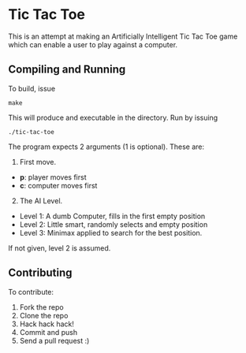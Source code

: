 Tic Tac Toe
===========

This is an attempt at making an Artificially Intelligent Tic Tac Toe game which can enable a user to play against a computer.

Compiling and Running
---------------------

To build, issue

`make`

This will produce and executable in the directory. Run by issuing

`./tic-tac-toe`

The program expects 2 arguments (1 is optional). These are:

1. First move.

  + **p**: player moves first
  + **c**: computer moves first

2. The AI Level.

  * Level 1: A dumb Computer, fills in the first empty position
  * Level 2: Little smart, randomly selects and empty position
  * Level 3: Minimax applied to search for the best position.

If not given, level 2 is assumed.

Contributing
------------

To contribute:

1. Fork the repo
2. Clone the repo
3. Hack hack hack!
4. Commit and push
5. Send a pull request :)